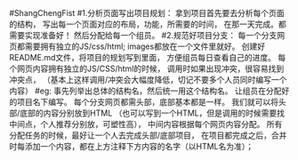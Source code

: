 #ShangChengFist
#1.分析页面写出项目规划：
    拿到项目首先要去分析每个页面的结构，
    写出每一个页面对应的布局，功能，所需要的时间，
    在那一天完成。都需要实现准备好！
    然后分配给每一个组员。
#2.规范好项目分支：
    每一个分支网页都需要拥有独立的JS/css/html;
    images都放在一个文件里就好。
    创建好README.md文件，将项目的规划写到里面，
    方便组员每日查看自己的进度。
    每个网页内容拥有独立的JS/CSS/html的时候，
    调用时如果出现冲突，很容易找到冲突点，
    （基本上这样调用/冲突会大幅度降低，切记不要多个人员同时编写一个内容）
#eg:
    事先列举出总体的结构名，然后统一用这个结构名。
    让组员在分配好的项目名下编写。
    每个分支网页都需头部，底部基本都是一样。
    我们就可以将头部/底部的内容分别放到HTML
    （也可以写到一个HTML，但是调用的时候需要找中间点，个人推荐分别放，可塑性高），
    中间内容根据每个网页内容分配。
    所有分配任务的时候，最好让一个人去完成头部/底部项目，
    在项目都完成之后，合并时每添加一个内容，都在上方注释下方内容的名字（以HTML名为准）；
